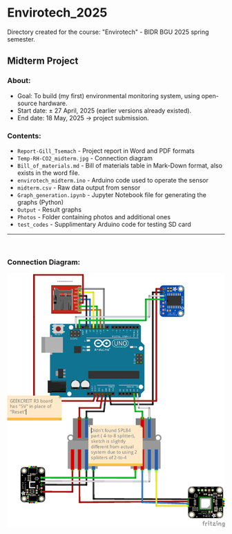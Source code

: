 # Envirotech_2025
Directory created for the course: "Envirotech" - BIDR BGU 2025 spring semester. 

## Midterm Project
### About:
* Goal: To build (my first) environmental monitoring system, using open-source hardware.
* Start date: ± 27 April, 2025 (earlier versions already existed). 
* End date: 18 May, 2025 -> project submission. 

### Contents:
* `Report-Gill_Tsemach` - Project report in Word and PDF formats 
* `Temp-RH-CO2_midterm.jpg` - Connection diagram
* `Bill_of_materials.md` - Bill of materials table in Mark-Down format, also exists in the word file.
* `envirotech_midterm.ino` - Arduino code used to operate the sensor
* `midterm.csv` - Raw data output from sensor
* `Graph_generation.ipynb` - Jupyter Notebook file for generating the graphs (Python)
* `Output` - Result graphs
* `Photos` - Folder containing photos and additional ones
* `test_codes` - Supplimentary Arduino code for testing SD card

---

<br>

### Connection Diagram: 

![Alt text](Temp-RH-CO2_midterm.jpg)